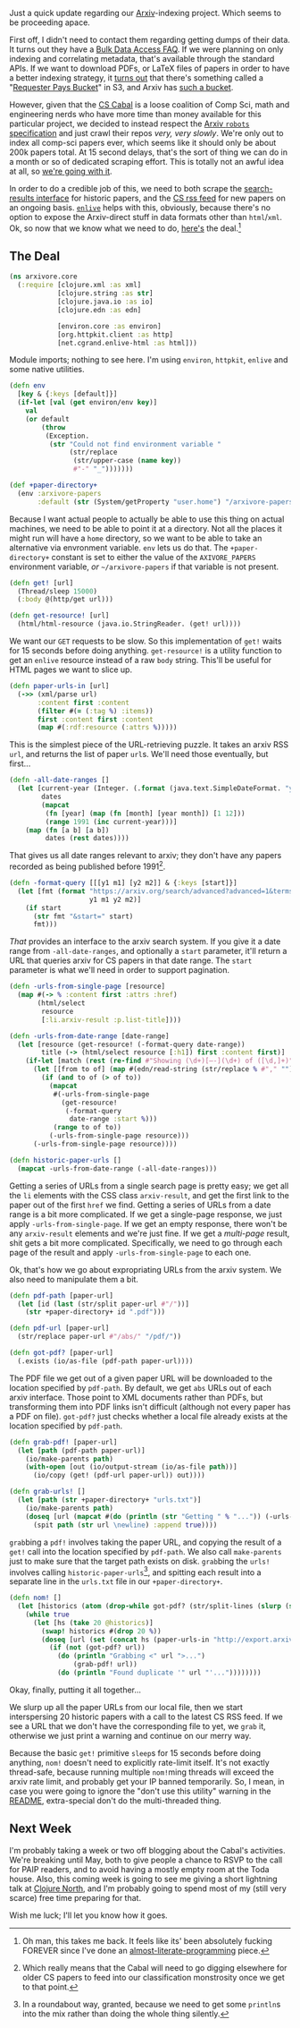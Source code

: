 Just a quick update regarding our [Arxiv](https://arxiv.org/)-indexing project. Which seems to be proceeding apace.

First off, I didn't need to contact them regarding getting dumps of their data. It turns out they have a [Bulk Data Access FAQ](https://arxiv.org/help/bulk_data). If we were planning on only indexing and correlating metadata, that's available through the standard APIs. If we want to download PDFs, or LaTeX files of papers in order to have a better indexing strategy, it [turns out](https://arxiv.org/help/bulk_data_s3) that there's something called a "[Requester Pays Bucket](https://docs.aws.amazon.com/AmazonS3/latest/dev/RequesterPaysBuckets.html)" in S3, and Arxiv has [such a bucket](https://arxiv.org/help/bulk_data_s3).

However, given that the [CS Cabal](https://compscicabal.github.io/) is a loose coalition of Comp Sci, math and engineering nerds who have more time than money available for this particular project, we decided to instead respect the [Arxiv `robots` specification](https://arxiv.org/robots.txt) and just crawl their repos _very, very slowly_. We're only out to index all comp-sci papers ever, which seems like it should only be about 200k papers total. At 15 second delays, that's the sort of thing we can do in a month or so of dedicated scraping effort. This is totally not an awful idea at all, so [we're going with it](https://github.com/CompSciCabal/arxivore).

In order to do a credible job of this, we need to both scrape the [search-results interface](https://arxiv.org/search/advanced) for historic papers, and the [CS rss feed](http://export.arxiv.org/rss/cs) for new papers on an ongoing basis. [`enlive`](https://github.com/cgrand/enlive) helps with this, obviously, because there's no option to expose the Arxiv-direct stuff in data formats other than `html`/`xml`. Ok, so now that we know what we need to do, [here's](https://github.com/CompSciCabal/arxivore/blob/8ab3db135fabd21f60e8412bf044cb9bc492aab8/src/arxivore/core.clj) the deal.[^oh-man-this-takes-me-back]

[^oh-man-this-takes-me-back]: Oh man, this takes me back. It feels like its' been absolutely fucking FOREVER since I've done an [almost-literate-programming](http://inaimathi.ca/archive/by-tag/almost-literate-programming) piece.

## The Deal

```clojure
(ns arxivore.core
  (:require [clojure.xml :as xml]
            [clojure.string :as str]
            [clojure.java.io :as io]
            [clojure.edn :as edn]

            [environ.core :as environ]
            [org.httpkit.client :as http]
            [net.cgrand.enlive-html :as html]))
```

Module imports; nothing to see here. I'm using `environ`, `httpkit`, `enlive` and some native utilities.

```clojure
(defn env
  [key & {:keys [default]}]
  (if-let [val (get environ/env key)]
    val
    (or default
        (throw
         (Exception.
          (str "Could not find environment variable "
               (str/replace
                (str/upper-case (name key))
                #"-" "_")))))))

(def +paper-directory+
  (env :arxivore-papers
       :default (str (System/getProperty "user.home") "/arxivore-papers/")))
```

Because I want actual people to actually be able to use this thing on actual machines, we need to be able to point it at a directory. Not all the places it might run will have a `home` directory, so we want to be able to take an alternative via envronment variable. `env` lets us do that. The `+paper-directory+` constant is set to either the value of the `AXIVORE_PAPERS` environment variable, _or_ `~/arxivore-papers` if that variable is not present.

```clojure
(defn get! [url]
  (Thread/sleep 15000)
  (:body @(http/get url)))

(defn get-resource! [url]
  (html/html-resource (java.io.StringReader. (get! url))))
```

We want our `GET` requests to be slow. So this implementation of `get!` waits for 15 seconds before doing anything. `get-resource!` is a utility function to get an `enlive` resource instead of a raw `body` string. This'll be useful for HTML pages we want to slice up.

```clojure
(defn paper-urls-in [url]
  (->> (xml/parse url)
       :content first :content
       (filter #(= (:tag %) :items))
       first :content first :content
       (map #(:rdf:resource (:attrs %)))))
```

This is the simplest piece of the URL-retrieving puzzle. It takes an arxiv RSS `url`, and returns the list of paper `url`s. We'll need those eventually, but first...

```clojure
(defn -all-date-ranges []
  (let [current-year (Integer. (.format (java.text.SimpleDateFormat. "yyyy") (new java.util.Date)))
        dates
        (mapcat
         (fn [year] (map (fn [month] [year month]) [1 12]))
         (range 1991 (inc current-year)))]
    (map (fn [a b] [a b])
         dates (rest dates))))
```

That gives us all date ranges relevant to arxiv; they don't have any papers recorded as being published before 1991[^which-really-means].

[^which-really-means]: Which really means that the Cabal will need to go digging elsewhere for older CS papers to feed into our classification monstrosity once we get to that point.


```clojure
(defn -format-query [[[y1 m1] [y2 m2]] & {:keys [start]}]
  (let [fmt (format "https://arxiv.org/search/advanced?advanced=1&terms-0-operator=AND&terms-0-term=&terms-0-field=title&classification-computer_science=y&classification-physics_archives=all&classification-include_cross_list=include&date-year=&date-filter_by=date_range&date-from_date=%d-%02d&date-to_date=%d-%02d&date-date_type=submitted_date&abstracts=show&size=200&order=-announced_date_first"
                    y1 m1 y2 m2)]
    (if start
      (str fmt "&start=" start)
      fmt)))
```

_That_ provides an interface to the arxiv search system. If you give it a date range from `-all-date-ranges`, and optionally a `start` parameter, it'll return a URL that queries arxiv for CS papers in that date range. The `start` parameter is what we'll need in order to support pagination.

```clojure
(defn -urls-from-single-page [resource]
  (map #(-> % :content first :attrs :href)
       (html/select
        resource
        [:li.arxiv-result :p.list-title])))

(defn -urls-from-date-range [date-range]
  (let [resource (get-resource! (-format-query date-range))
        title (-> (html/select resource [:h1]) first :content first)]
    (if-let [match (rest (re-find #"Showing (\d+)[–-](\d+) of ([\d,]+)" title))]
      (let [[from to of] (map #(edn/read-string (str/replace % #"," "")) match)]
        (if (and to of (> of to))
          (mapcat
           #(-urls-from-single-page
             (get-resource!
              (-format-query
               date-range :start %)))
           (range to of to))
          (-urls-from-single-page resource)))
      (-urls-from-single-page resource))))

(defn historic-paper-urls []
  (mapcat -urls-from-date-range (-all-date-ranges)))
```

Getting a series of URLs from a single search page is pretty easy; we get all the `li` elements with the CSS class `arxiv-result`, and get the first link to the paper out of the first `href` we find. Getting a series of URLs from a date range is a bit more complicated. If we get a single-page response, we just apply `-urls-from-single-page`. If we get an empty response, there won't be any `arxiv-result` elements and we're just fine. If we get a _multi-page_ result, shit gets a bit more complicated. Specifically, we need to go through each page of the result and apply `-urls-from-single-page` to each one.

Ok, that's how we go about expropriating URLs from the arxiv system. We also need to manipulate them a bit.

```clojure
(defn pdf-path [paper-url]
  (let [id (last (str/split paper-url #"/"))]
    (str +paper-directory+ id ".pdf")))

(defn pdf-url [paper-url]
  (str/replace paper-url #"/abs/" "/pdf/"))

(defn got-pdf? [paper-url]
  (.exists (io/as-file (pdf-path paper-url))))
```

The PDF file we get out of a given paper URL will be downloaded to the location specified by `pdf-path`. By default, we get `abs` URLs out of each arxiv interface. Those point to XML documents rather than PDFs, but transforming them into PDF links isn't difficult (although not every paper has a PDF on file). `got-pdf?` just checks whether a local file already exists at the location specified by `pdf-path`.

```clojure
(defn grab-pdf! [paper-url]
  (let [path (pdf-path paper-url)]
    (io/make-parents path)
    (with-open [out (io/output-stream (io/as-file path))]
      (io/copy (get! (pdf-url paper-url)) out))))

(defn grab-urls! []
  (let [path (str +paper-directory+ "urls.txt")]
    (io/make-parents path)
    (doseq [url (mapcat #(do (println (str "Getting " % "...")) (-urls-from-date-range %)) (-all-date-ranges))]
      (spit path (str url \newline) :append true))))
```

`grab`bing a `pdf!` involves taking the paper URL, and copying the result of a `get!` call into the location specified by `pdf-path`. We also call `make-parents` just to make sure that the target path exists on disk. `grab`bing the `urls!` involves calling `historic-paper-urls`[^in-a-roundabout-way], and spitting each result into a separate line in the `urls.txt` file in our `+paper-directory+`.

[^in-a-roundabout-way]: In a roundabout way, granted, because we need to get some `println`s into the mix rather than doing the whole thing silently.

```clojure
(defn nom! []
  (let [historics (atom (drop-while got-pdf? (str/split-lines (slurp (str +paper-directory+ "urls.txt")))))]
    (while true
      (let [hs (take 20 @historics)]
        (swap! historics #(drop 20 %))
        (doseq [url (set (concat hs (paper-urls-in "http://export.arxiv.org/rss/cs")))]
          (if (not (got-pdf? url))
            (do (println "Grabbing <" url ">...")
                (grab-pdf! url))
            (do (println "Found duplicate '" url "'..."))))))))
```

Okay, finally, putting it all together...

We slurp up all the paper URLs from our local file, then we start interspersing 20 historic papers with a call to the latest CS RSS feed. If we see a URL that we don't have the corresponding file to yet, we `grab` it, otherwise we just print a warning and continue on our merry way.

Because the basic `get!` primitive `sleep`s for 15 seconds before doing anything, `nom!` doesn't need to explicitly rate-limit itself. It's not exactly thread-safe, because running multiple `nom!`ming threads will exceed the arxiv rate limit, and probably get your IP banned temporarily. So, I mean, in case you were going to ignore the "don't use this utility" warning in the [README](https://github.com/CompSciCabal/arxivore/blob/master/README.md), extra-special don't do the multi-threaded thing.

## Next Week

I'm probably taking a week or two off blogging about the Cabal's activities. We're breaking until May, both to give people a chance to RSVP to the call for PAIP readers, and to avoid having a mostly empty room at the Toda house. Also, this coming week is going to see me giving a short lightning talk at [Clojure North](https://clojurenorth.com/), and I'm probably going to spend most of my (still very scarce) free time preparing for that.

Wish me luck; I'll let you know how it goes.
